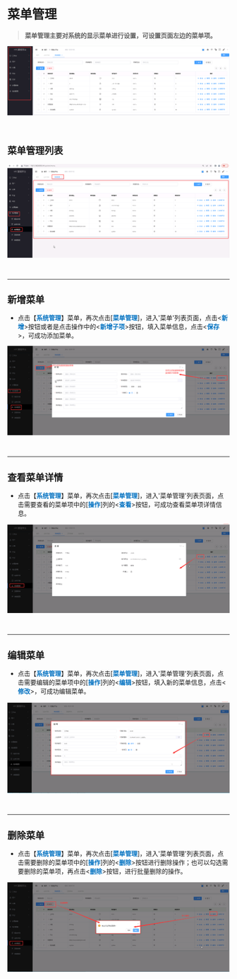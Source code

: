 菜单管理
===================================

> **菜单管理主要对系统的显示菜单进行设置，可设置页面左边的菜单项。**

![左侧菜单](../_static/img/system/menu.png)


&emsp;

## 菜单管理列表 ##
![现有菜单项](../_static/img/system/existingMenu.png)


&emsp;

----------------------------------------------------------------------------------------------------------------------------------

## 新增菜单 ##
* 点击【**<font color=#0071C1>系统管理</font>**】菜单，再次点击[**<font color=#0071C1>菜单管理</font>**]，进入'菜单'列表页面，点击<**<font color=#0071C1>新增</font>**>按钮或者是点击操作中的<**<font color=#0071C1>新增子项</font>**>按钮，填入菜单信息，点击<**<font color=#0071C1>保存</font>**>，可成功添加菜单。

![新增菜单项](../_static/img/system/addMenu.jpg)


&emsp;

----------------------------------------------------------------------------------------------------------------------------------

## 查看菜单详情 ##

* 点击【**<font color=#0071C1>系统管理</font>**】菜单，再次点击[**<font color=#0071C1>菜单管理</font>**]，进入'菜单管理'列表页面，点击需要查看的菜单项中的[**<font color=#0071C1>操作</font>**]列的<**<font color=#0071C1>查看</font>**>按钮，可成功查看菜单项详情信息。

![查看菜单详情](../_static/img/system/menuDetail.png)


&emsp;

----------------------------------------------------------------------------------------------------------------------------------

## 编辑菜单 ##

* 点击【**<font color=#0071C1>系统管理</font>**】菜单，再次点击[**<font color=#0071C1>菜单管理</font>**]，进入'菜单管理'列表页面，点击需要编辑的菜单项中的[**<font color=#0071C1>操作</font>**]列的<**<font color=#0071C1>编辑</font>**>按钮，填入新的菜单信息，点击<**<font color=#0071C1>修改</font>**>，可成功编辑菜单。


![修改菜单](../_static/img/system/editMenu.png)


&emsp;

----------------------------------------------------------------------------------------------------------------------------------

## 删除菜单 ##

* 点击【**<font color=#0071C1>系统管理</font>**】菜单，再次点击[**<font color=#0071C1>菜单管理</font>**]，进入'菜单管理'列表页面，点击需要删除的菜单项中的[**<font color=#0071C1>操作</font>**]列的<**<font color=#0071C1>删除</font>**>按钮进行删除操作；也可以勾选需要删除的菜单项，再点击<**<font color=#0071C1>删除</font>**>按钮，进行批量删除的操作。


![删除菜单](../_static/img/system/deleteMenu.png)


&emsp;
